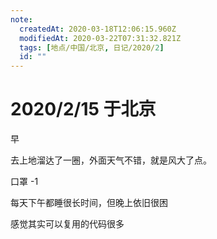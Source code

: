 ```yaml
---
note:
  createdAt: 2020-03-18T12:06:15.960Z
  modifiedAt: 2020-03-22T07:31:32.821Z
  tags: [地点/中国/北京, 日记/2020/2]
  id: ""
---
```


# 2020/2/15 于北京

<!-- @timer "date":"Sat Feb 15 2020 08:48:25 GMT+0800 (CST) -->

早

<!-- @timer "date":"Sat Feb 15 2020 12:12:39 GMT+0800 (CST)","duration":"about 3 hours -->

去上地溜达了一圈，外面天气不错，就是风大了点。

口罩 -1

<!-- @timer "date":"Sat Feb 15 2020 19:32:25 GMT+0800 (CST)","duration":"about 7 hours -->

每天下午都睡很长时间，但晚上依旧很困

<!-- @timer "date":"Sun Feb 16 2020 00:21:34 GMT+0800 (CST)","duration":"about 5 hours -->

感觉其实可以复用的代码很多
